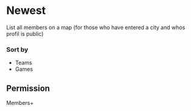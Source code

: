 # Newest
List all members on a map (for those who have entered a city and whos profil is public)

### Sort by
- Teams
- Games


## Permission
Members+
